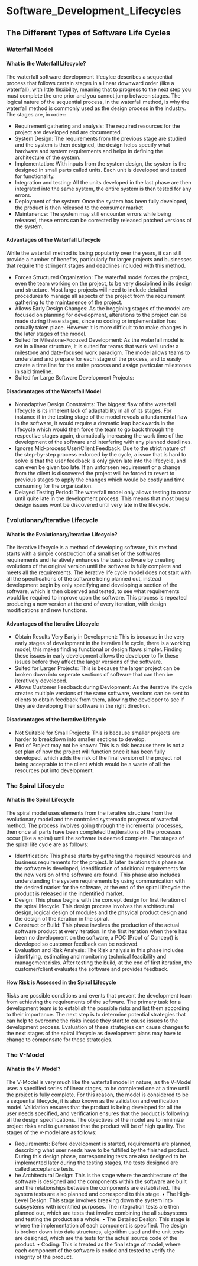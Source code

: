 # Software_Development_Lifecycles
## The Different Types of Software Life Cycles
### Waterfall Model
#### What is the Waterfall Lifecycle?
The waterfall software development lifecylce describes a sequential process that follows certain stages in a linear downward order (like a waterfall), with little flexibility, meaning that to progress to the next step you must complete the one prior and you cannot jump between stages. The logical nature of the sequential process, in the waterfall method, is why the waterfall method is commonly used as the design process in the industry. The stages are, in order:
* Requirement gathering and analysis: The required resources for the project are developed and are documented.
* System Design: The requirements from the previous stage are studied and the system is then designed, the design helps specify what hardware and system requirements and helps in defining the architecture of the system.
* Implementation: With inputs from the system design, the system is the designed in small parts called units. Each unit is developed and tested for functionality.
* Integration and testing: All the units developed in the last phase are then integrated into the same system, the entire system is then tested for any errors.
* Deployment of the system: Once the system has been fully developed, the product is then released to the consumer market
* Maintanence: The system may still encounter errors while being released, these errors can be corrected by released patched versions of the system.
#### Advantages of the Waterfall Lifecycle
While the waterfall method is losing popularity over the years, it can still provide a number of benefits, particularly for larger projects and businesses that require the stringent stages and deadlines included with this method.
* Forces Structured Organization: The waterfall model forces the project, even the team working on the project, to be very disciplined in its design and structure. Most large projects will need to include detailed procedures to manage all aspects of the project from the requirement gathering to the maintanence of the project.
* Allows Early Design Changes: As the beggining stages of the model are focused on planning for development, alterations to the project can be made during these stages, since no coding or implementation has actually taken place. However it is more difficult to to make changes in the later stages of the model.
* Suited for Milestone-Focused Development: As the waterfall model is set in a linear structure, it is suited for teams that work well under a milestone and date-focused work paradigm. The model allows teams to understand and prepare for each stage of the process, and to easily create a time line for the entire process and assign particular milestones in said timeline.
* Suited for Large Software Development Projects: 
#### Disadvantages of the Waterfall Model
* Nonadaptive Design Constraints: The biggest flaw of the waterfall lifecycle is its inherent lack of adaptability in all of its stages. For instance if in the testing stage of the model reveals a fundamental flaw in the software, it would require a dramatic leap backwards in the lifecycle which would then force the team to go back through the respective stages again, dramatically increasing the work time of the development of the software and interfering with any planned deadlines.
* Ignores Mid-process User/Client Feedback: Due to the strict nature of the step-by-step process enforced by the cycle, a issue that is hard to solve is that the user feedback is only given late into the lifecycle, and can even be given too late. If an unforseen requirement or a change from the client is discovered the project will be forced to revert to previous stages to apply the changes which would be costly and time consuming for the organization.
* Delayed Testing Period: The waterfall model only allows testing to occur until quite late in the development process. This means that most bugs/ design issues wont be discovered until very late in the lifecycle.
### Evolutionary/Iterative Lifecycle
#### What is the Evolutionary/Iterative Lifecycle?
The iterative lifecycle is a method of developing software, this method starts with a simple construction of a small set of the softwares requirements and iteratively enhances the basic software by creating evolutions of the original version until the software is fully complete and meets all the requirements. The iterative life cycle model does not start with all the specifications of the software being planned out, instead development begin by only specifying and developing a section of the software, which is then observed and tested, to see what requirements would be required to improve upon the software. This process is repeated  producing a new version at the end of every iteration, with design modifications and new functions.
#### Advantages of the Iterative Lifecycle
* Obtain Results Very Early in Development: This is because in the very early stages of development in the iterative life cycle, there is a working model, this makes finding functional or design flaws simpler. Finding these issues in early development allows the developer to fix these issues before they affect the larger versions of the software.
* Suited for Larger Projects: This is because the larger project can be broken down into seperate sections of software that can then be iteratively developed.
* Allows Customer Feedback during Devlopment: As the iterative life cycle creates multiple versions of the same software, versions can be sent to clients to obtain feedback from them, allowing the developer to see if they are developing their software in the right direction.
#### Disadvantages of the Iterative Lifecycle
* Not Suitable for Small Projects: This is because smaller projects are harder to breakdown into smaller sections to develop.
* End of Project may not be known: This is a risk because there is not a set plan of how the project will function once it has been fully developed, which adds the risk of the final version of the project not being acceptable to the client which would be a waste of all the resources put into development.
### The Spiral Lifecycle
#### What is the Spiral Lifecycle
The spiral model uses elements from the iterative structure from the evolutionary model and the controlled systematic progress of waterfall method. The process involves going through the incremental processes, then once all parts have been completed the,iterations of the processes occur (like a spiral) until the software is deemed complete.
The stages of the spiral life cycle are as follows:
* Identification: This phase starts by gathering the required resources and business requirements for the project. In later iterations this phase as the software is developed, identification of additional requirements for the new version of the software are found. This phase also includes understanding the system requirements by using communication with the desired market for the software, at the end of the spiral lifecycle the product is released in the indentified market.
* Design: This phase begins with the concept design for first iteration of the spiral lifecycle. This design process involves the architectural design, logical design of modules and the phsyical product design and the design of the iteration in the spiral.
* Construct or Build: This phase involves the production of the actual software product at every iteration. In the first iteration when there has been no development on the software, a POC (Proof of Concept) is developed so customer feedback can be recieved.
* Evaluation and Risk Analysis: The Risk analysis in this phase includes identifying, estimating and monitoring  technical feasibility and management risks. After testing the build, at the end of first iteration, the customer/client evaluates the software and provides feedback.
#### How Risk is Assessed in the Spiral Lifecycle
Risks are possible conditions and events that prevent the development team from achieving the requirements of the software. The primary task for a development team is to establish the possible risks and list them according to their importance. The next step is to determine potential strategies that can help to overcome the risks incase they start to cause issues to the development process. Evaluation of these strategies can cause changes to the next stages of the spiral lifecycle as development plans may have to change to compensate for these strategies.
### The V-Model
#### What is the V-Model?
The V-Model is very much like the waterfall model in nature, as the V-Model uses a specified series of linear stages, to be completed one at a time until the project is fully complete. For this reason, the model is considered to be a sequential lifecycle, it is also known as the validation and verification model. Validation ensures that the product is being developed for all the user needs specified, and verification ensures that the product is following all the design specifications. The objectives of the model are to minimize project risks and to guarantee that the product will be of high quality.
The stages of the v-model are as follows:
* Requirements: Before development is started, requirements are planned, describing what user needs have to be fulfilled by the finished product. During this design phase, corresponding tests are also designed to be implemented later during the testing stages, the tests designed are called acceptance tests.
* he Architectural Design: This is the stage where the architecture of the software is designed and the components within the software are built and the relationships between the components are established.  The system tests are also planned and correspond to this stage.
•	The High-Level Design: This stage involves breaking down the system into subsystems with identified purposes. The integration tests are then planned out, which are tests that involve combining the all subsystems and testing the product as a whole.
•	The Detailed Design: This stage is where the implementation of each component is specified. The design is broken down into data structures, algorithm used and the unit tests are designed, which are the tests for the actual source code of the product.
•	Coding: This is treated as the final stage of model, where each component of the software is coded and tested to verify the integrity of the product.
